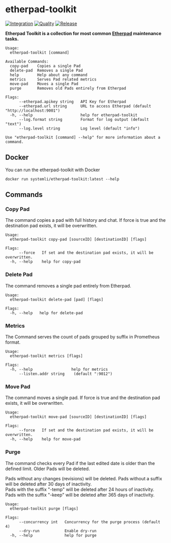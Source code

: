 # etherpad-toolkit

[![Integration](https://github.com/systemli/etherpad-toolkit/actions/workflows/integration.yml/badge.svg)](https://github.com/systemli/etherpad-toolkit/actions/workflows/integration.yml) [![Quality](https://github.com/systemli/etherpad-toolkit/actions/workflows/quality.yml/badge.svg)](https://github.com/systemli/etherpad-toolkit/actions/workflows/quality.yml) [![Release](https://github.com/systemli/etherpad-toolkit/actions/workflows/release.yml/badge.svg)](https://github.com/systemli/etherpad-toolkit/actions/workflows/release.yml)

**Etherpad Toolkit is a collection for most common [Etherpad](https://github.com/ether/etherpad-lite) maintenance tasks.**

```
Usage:
  etherpad-toolkit [command]

Available Commands:
  copy-pad    Copies a single Pad
  delete-pad  Removes a single Pad
  help        Help about any command
  metrics     Serves Pad related metrics
  move-pad    Moves a single Pad
  purge       Removes old Pads entirely from Etherpad

Flags:
      --etherpad.apikey string   API Key for Etherpad
      --etherpad.url string      URL to access Etherpad (default "http://localhost:9001")
  -h, --help                     help for etherpad-toolkit
      --log.format string        Format for log output (default "text")
      --log.level string         Log level (default "info")

Use "etherpad-toolkit [command] --help" for more information about a command.
```

## Docker

You can run the etherpad-toolkit with Docker

```
docker run systemli/etherpad-toolkit:latest --help
```

## Commands

### Copy Pad

The command copies a pad with full history and chat. If force is true and the destination pad exists, it will be overwritten.

```
Usage:
  etherpad-toolkit copy-pad [sourceID] [destinationID] [flags]

Flags:
      --force   If set and the destination pad exists, it will be overwritten.
  -h, --help    help for copy-pad

```

### Delete Pad

The command removes a single pad entirely from Etherpad.

```
Usage:
  etherpad-toolkit delete-pad [pad] [flags]

Flags:
  -h, --help   help for delete-pad

```

### Metrics

The Command serves the count of pads grouped by suffix in Prometheus format.

```
Usage:
  etherpad-toolkit metrics [flags]

Flags:
  -h, --help                 help for metrics
      --listen.addr string    (default ":9012")
```

### Move Pad

The command moves a single pad. If force is true and the destination pad exists, it will be overwritten.

```
Usage:
  etherpad-toolkit move-pad [sourceID] [destinationID] [flags]

Flags:
      --force   If set and the destination pad exists, it will be overwritten.
  -h, --help    help for move-pad
```

### Purge

The command checks every Pad if the last edited date is older than the defined limit. Older Pads will be deleted.

Pads without any changes (revisions) will be deleted.
Pads without a suffix will be deleted after 30 days of inactivity.  
Pads with the suffix "-temp" will be deleted after 24 hours of inactivity.  
Pads with the suffix "-keep" will be deleted after 365 days of inactivity.  

```
Usage:
  etherpad-toolkit purge [flags]

Flags:
      --concurrency int   Concurrency for the purge process (default 4)
      --dry-run           Enable dry-run
  -h, --help              help for purge
```
